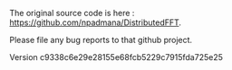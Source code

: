 The original source code is here : https://github.com/npadmana/DistributedFFT.

Please file any bug reports to that github project.

Version c9338c6e29e28155e68fcb5229c7915fda725e25
